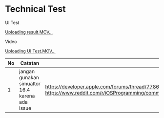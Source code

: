 # Technical Test

 UI Test
 
[Uploading result.MOV…](https://github.com/user-attachments/assets/23c2218a-df4d-4973-8d6f-46cc5e257cfd) 

Video 

[Uploading UI Test.MOV…](https://github.com/user-attachments/assets/19528e0f-227b-443d-839d-4c19d06b9644)


No | Catatan | keterangan |
--- | --- | --- |
1 | jangan gunakan simualtor 16.4 karena ada issue | https://developer.apple.com/forums/thread/778631 https://www.reddit.com/r/iOSProgramming/comments/1kmv6md/ios_simulators_keep_losing_internet_connection/|
